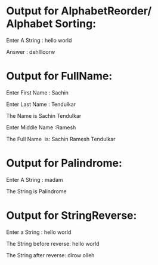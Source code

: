 # Output for AlphabetReorder/ Alphabet Sorting:

Enter A String : hello world

Answer : dehllloorw

# Output for FullName:

Enter First Name : Sachin

Enter Last Name : Tendulkar

The Name is Sachin Tendulkar

Enter Middle Name :Ramesh

The Full Name  is:  Sachin Ramesh Tendulkar

# Output for Palindrome:

Enter A String : madam

The String is Palindrome

# Output for StringReverse:

Enter a String : hello world

The String before reverse: hello world

The String after reverse: dlrow olleh
